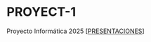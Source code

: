 # PROYECT-1
Proyecto Informática 2025
[[PRESENTACIONES](https://gamma.app/docs/ANALISIS-EXHAUSTIVO-2l0l54hjjs0nl07)] 
